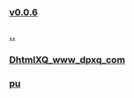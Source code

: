 
### [v0.0.6](https://github.com/littleflute/cchess/edit/master/ref/readme.md)
### [..]([..])
### [DhtmlXQ_www_dpxq_com](DhtmlXQ_www_dpxq_com)
### [pu](pu)
